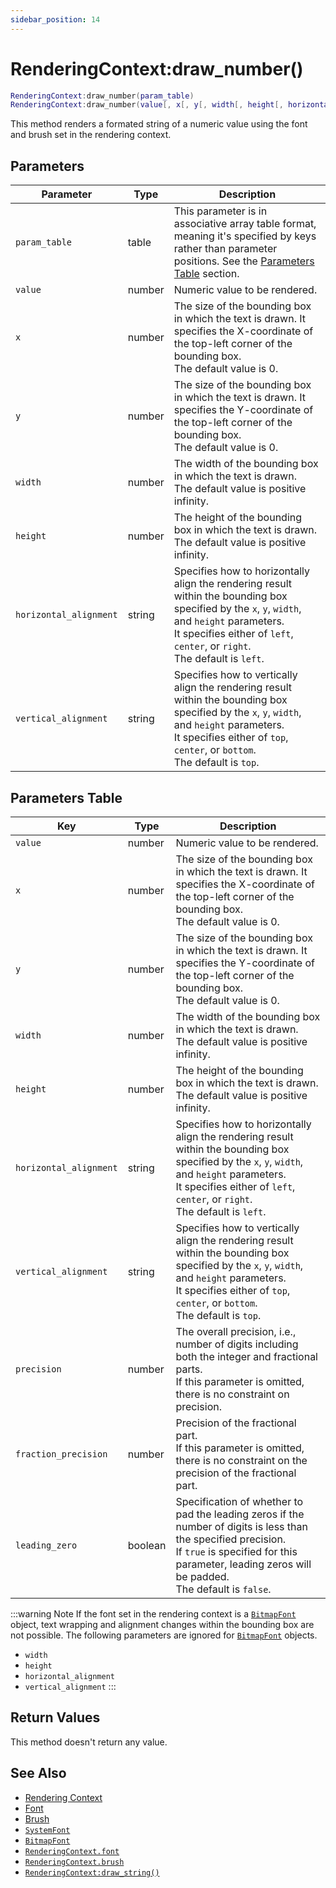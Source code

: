```yaml
---
sidebar_position: 14
---
```


# RenderingContext:draw_number()
```lua
RenderingContext:draw_number(param_table)
RenderingContext:draw_number(value[, x[, y[, width[, height[, horizontal_alignment[, vertical_alignment]]]]]])
```
This method renders a formated string of a numeric value using the font and brush set in the rendering context.


## Parameters
|Parameter|Type|Description|
|-|-|-|
|`param_table`|table|This parameter is in associative array table format, meaning it's specified by keys rather than parameter positions. See the [Parameters Table](#parameters-table) section.|
|`value`|number|Numeric value to be rendered.
|`x`|number|The size of the bounding box in which the text is drawn. It specifies the X-coordinate of the top-left corner of the bounding box.<br/>The default value is 0.
|`y`|number|The size of the bounding box in which the text is drawn. It specifies the Y-coordinate of the top-left corner of the bounding box.<br/>The default value is 0.
|`width`|number|The width of the bounding box in which the text is drawn.<br/>The default value is positive infinity.
|`height`|number|The height of the bounding box in which the text is drawn.<br/>The default value is positive infinity.
|`horizontal_alignment`|string|Specifies how to horizontally align the rendering result within the bounding box specified by the `x`, `y`, `width`, and `height` parameters.<br/>It specifies either of `left`, `center`, or `right`.<br/>The default is `left`.
|`vertical_alignment`|string|Specifies how to vertically align the rendering result within the bounding box specified by the `x`, `y`, `width`, and `height` parameters.<br/>It specifies either of `top`, `center`, or `bottom`.<br/>The default is `top`.

## Parameters Table
|Key|Type|Description|
|-|-|-|
|`value`|number|Numeric value to be rendered.
|`x`|number|The size of the bounding box in which the text is drawn. It specifies the X-coordinate of the top-left corner of the bounding box.<br/>The default value is 0.
|`y`|number|The size of the bounding box in which the text is drawn. It specifies the Y-coordinate of the top-left corner of the bounding box.<br/>The default value is 0.
|`width`|number|The width of the bounding box in which the text is drawn.<br/>The default value is positive infinity.
|`height`|number|The height of the bounding box in which the text is drawn.<br/>The default value is positive infinity.
|`horizontal_alignment`|string|Specifies how to horizontally align the rendering result within the bounding box specified by the `x`, `y`, `width`, and `height` parameters.<br/>It specifies either of `left`, `center`, or `right`.<br/>The default is `left`.
|`vertical_alignment`|string|Specifies how to vertically align the rendering result within the bounding box specified by the `x`, `y`, `width`, and `height` parameters.<br/>It specifies either of `top`, `center`, or `bottom`.<br/>The default is `top`.
|`precision`|number|The overall precision, i.e., number of digits including both the integer and fractional parts.<br/>If this parameter is omitted, there is no constraint on precision.
|`fraction_precision`|number|Precision of the fractional part.<br/>If this parameter is omitted, there is no constraint on the precision of the fractional part.
|`leading_zero`|boolean|Specification of whether to pad the leading zeros if the number of digits is less than the specified precision.<br/>If `true` is specified for this parameter, leading zeros will be padded.<br/>The default is `false`.

:::warning Note
If the font set in the rendering context is a [`BitmapFont`](/libs/graphics/BitmapFont) object, text wrapping and alignment changes within the bounding box are not possible. 
The following parameters are ignored for [`BitmapFont`](/libs/graphics/BitmapFont) objects.
- `width`
- `height`
- `horizontal_alignment`
- `vertical_alignment`
:::


## Return Values
This method doesn't return any value.

## See Also
- [Rendering Context](/guide/graphics#rendering-context)
- [Font](/guide/graphics#font)
- [Brush](/guide/graphics#brush)
- [`SystemFont`](/libs/graphics/SystemFont)
- [`BitmapFont`](/libs/graphics/BitmapFont)
- [`RenderingContext.font`](/libs/graphics/RenderingContext/RenderingContext_font)
- [`RenderingContext.brush`](/libs/graphics/RenderingContext/RenderingContext_brush)
- [`RenderingContext:draw_string()`](/libs/graphics/RenderingContext/RenderingContext-draw_string)
